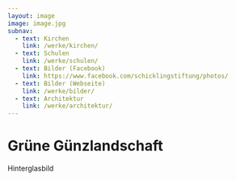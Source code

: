 ```yaml
---
layout: image
image: image.jpg
subnav:
  - text: Kirchen
    link: /werke/kirchen/
  - text: Schulen
    link: /werke/schulen/
  - text: Bilder (Facebook)
    link: https://www.facebook.com/schicklingstiftung/photos/
  - text: Bilder (Webseite)
    link: /werke/bilder/
  - text: Architektur
    link: /werke/architektur/
---
```


# Grüne Günzlandschaft

Hinterglasbild
